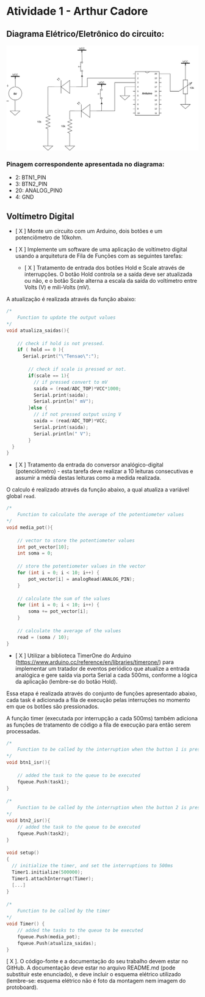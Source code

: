 # Atividade 1 - Arthur Cadore

## Diagrama Elétrico/Eletrônico do circuito: 
![MainLogo](./pictures/diagram.svg)

### Pinagem correspondente apresentada no diagrama: 

- 2: BTN1_PIN
- 3: BTN2_PIN
- 20: ANALOG_PIN0
- 4: GND

## Voltímetro Digital

- [ X ] Monte um circuito com um Arduino, dois botões e um potenciômetro de 10kohm.

- [ X ] Implemente um software de uma aplicação de voltímetro digital usando a arquitetura de Fila de Funções com as seguintes tarefas:

  * [ X ] Tratamento de entrada dos botões Hold e Scale através de interrupções. O botão Hold controla se a saída deve ser atualizada ou não, e o botão Scale alterna a escala da saída do voltímetro entre Volts (V) e mili-Volts (mV).

A atualização é realizada através da função abaixo: 

```c
/*
    Function to update the output values
*/
void atualiza_saidas(){

    // check if hold is not pressed. 
    if ( hold == 0 ){
      Serial.print("\"Tensao\":");

        // check if scale is pressed or not.
        if(scale == 1){
          // if pressed convert to mV
          saida = (read/ADC_TOP)*VCC*1000; 
          Serial.print(saida);
          Serial.println(" mV");
        }else {
          // if not pressed output using V
          saida = (read/ADC_TOP)*VCC; 
          Serial.print(saida);
          Serial.println(" V");
        }
  }
}
``` 
  * [ X ] Tratamento da entrada do conversor analógico-digital (potenciômetro) - esta tarefa deve realizar a 10 leituras consecutivas e assumir a média destas leituras como a medida realizada.

O calculo é realizado através da função abaixo, a qual atualiza a variável global `read`. 
```c
/*
    Function to calculate the average of the potentiometer values
*/
void media_pot(){

    // vector to store the potentiometer values
    int pot_vector[10];
    int soma = 0; 

    // store the potentiometer values in the vector
    for (int i = 0; i < 10; i++) {
        pot_vector[i] = analogRead(ANALOG_PIN);
    }

    // calculate the sum of the values
    for (int i = 0; i < 10; i++) {
        soma += pot_vector[i];
    }

    // calculate the average of the values
    read = (soma / 10); 
}

```

  * [ X ] Utilizar a biblioteca TimerOne do Arduino (https://www.arduino.cc/reference/en/libraries/timerone/) para implementar um tratador de eventos periódico que atualize a entrada analógica e gere saída via porta Serial a cada 500ms, conforme a lógica da aplicação (lembre-se do botão Hold).

Essa etapa é realizada através do conjunto de funções apresentado abaixo, cada task é adicionada a fila de execução pelas interruções no momento em que os botões são pressionados. 

A função timer (executada por interrupção a cada 500ms) também adiciona as funções de tratamento de código a fila de execução para então serem processadas. 

```c
/*
    Function to be called by the interruption when the button 1 is pressed
*/
void btn1_isr(){

    // added the task to the queue to be executed
    fqueue.Push(task1);
}

/*
    Function to be called by the interruption when the button 2 is pressed
*/
void btn2_isr(){
    // added the task to the queue to be executed
    fqueue.Push(task2);
}

void setup()
{
  // initialize the timer, and set the interruptions to 500ms
  Timer1.initialize(500000);
  Timer1.attachInterrupt(Timer);
  [...]
} 

/*
    Function to be called by the timer
*/
void Timer() {
    // added the tasks to the queue to be executed
    fqueue.Push(media_pot);
    fqueue.Push(atualiza_saidas);
}
```

[ X ]. O código-fonte e a documentação do seu trabalho devem estar no GitHub. A documentação deve estar no arquivo README.md (pode substituir este enunciado), e deve incluir o esquema elétrico utilizado (lembre-se: esquema elétrico não é foto da montagem nem imagem do protoboard).
